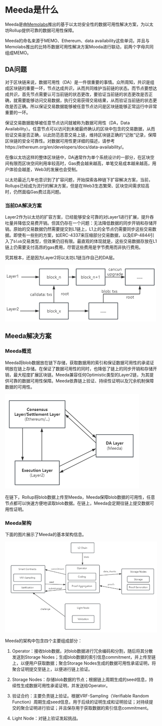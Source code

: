 # Meeda是什么

Meeda是由[Memolabs](https://memolabs.org/)推出的基于以太坊安全性的数据可用性解决方案，为以太坊Rollup提供可靠的数据可用性保障。

Meeda的命名来源于MEMO、Ethereum、data availability这些单词，并且与Memolabs推出的比特币数据可用性解决方案Mooda进行联动，前两个字母共同组成MEMO。

## DA问题

对于区块链来说，数据可用性（DA）是一件很重要的事情。众所周知，共识是组成区块链的重要一环，节点达成共识，从而共同维护当前链的状态。而节点要想达成共识，首先节点需要认可当前链的状态更改，要验证当前链的状态更改是否正确，就需要能够访问交易数据，执行交易获得交易结果，从而验证当前链的状态更改是否正确。所以保证交易数据能够被任意节点访问是区块链能够正常运行中非常重要的一环。

保证交易数据能够被任意节点访问就被称为数据可用性（DA，Data Availability）。任意节点可以访问到未被最终确认的区块中包含的交易数据，从而验证交易是否正确，以此防范恶意交易上链，维持区块链正确的“记账”记录，保障区块链的安全可靠性。对数据可用性更详细的描述，请参考https://ethereum.org/en/developers/docs/data-availability/。

在像以太坊这样的整体区块链中，DA通常作为单个系统设计的一部分，在区块空间有限而区块空间利用率较高时，Gas费会越来越高，单笔交易成本越来越高，用户体验会越差，Web3的发展也会受制。

以太坊最近几年也意识到了扩容问题，开始探索各种链下扩容解决方案，当前，Rollups已经成为流行的解决方案，但是在Web3生态繁荣、区块空间需求较高时，仍然面临Gas费过高问题。

### 当前DA解决方案

Layer2作为以太坊的扩容方案，已经能够安全可靠的对Layer1进行扩展，提升吞吐量并降低交易费开销。但其仍存在一个问题：无法降低数据的同步开销和存储开销。原始的交易数据仍然需要提交到L1链上，L1上的全节点仍需要同步这些交易数据。即使有一些别的方案，如ERC-4337来压缩部分交易数据，以及EIP-4844引入了`blob`交易类型，但效果仍旧有限。最直观的体现就是，这些交易数据存放在L1链上仍需要支付高昂的gas费用，尽管这些费用是字节费用而非执行费用。

究其根本，还是因为Layer2将以太坊L1链当作自己的DA层。

<img src="../../images/now-resolve-method.png" title="" alt="" data-align="center">

## Meeda解决方案

### Meeda概览

Meeda将blob数据放在链下存储，获取数据用的索引和保证数据可用性的承诺证明放在链上存储。在保证了数据可用性的同时，也降低了链上的同步开销和存储开销，最大程度扩展区块链。Meeda兼容任何Optimistic类型的Layer2链，为其提供可靠的数据可用性保障。Meeda依靠链上验证、持续性证明以及冗余机制保障数据的可用性。

<img src="../../images/structure.png" title="" alt="" data-align="center">

在链下，Rollup将blob数据上传至Meeda，Meeda保障blob数据的可用性，任意节点都可以快速方便地读取blob数据。在链上，Meeda会定期往链上提交数据可用性证明。

### Meeda架构

下面的图片展示了Meeda的基本架构信息。

<img src="../../images/meeda-structure.png" title="" alt="" data-align="center">

Meeda的架构中包含四个主要组成部分：

1. Operator：接收blob数据，对blob数据进行冗余编码和分割，随后将其分散发送到Storage Nodes；生成blob数据的索引信息commitment，并上传至链上，以便用户获取数据；聚合Storage Nodes生成的数据可用性承诺证明，将聚合证明提交至链上，以便进行链上验证。
  
2. Storage Nodes：存储blob数据的节点；根据链上周期生成的seed信息，持续性生成数据可用性承诺证明，并发送给Operator。
  
3. 验证合约：主要负责链上验证。根据VRF-Sampling（Verifiable Random Function）周期生成seed信息，用于后续的证明生成和证明验证；对持续提交的聚合证明进行验证；并且保存用于获取数据的索引信息commitment。
  
4. Light Node：对链上验证发起挑战。
